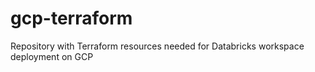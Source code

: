 # gcp-terraform
Repository with Terraform resources needed for Databricks workspace deployment on GCP
